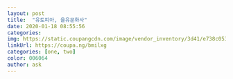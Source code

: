 ```yaml
---
layout: post
title:  "유토피아, 을유문화사"
date: 2020-01-18 08:55:56 
categories:  
img: https://static.coupangcdn.com/image/vendor_inventory/3d41/e738c0534c22e575ea2e3c4f444e7f5ba31382c29aaa2491f6ece4637e2d.jpg 
linkUrl: https://coupa.ng/bmilxg 
categories: [one, two] 
color: 006064 
author: ask 
---
```

